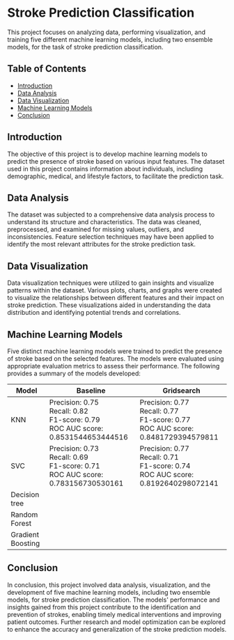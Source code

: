 # Stroke Prediction Classification

This project focuses on analyzing data, performing visualization, and training five different machine learning models, including two ensemble models, for the task of stroke prediction classification.

## Table of Contents
- [Introduction](#introduction)
- [Data Analysis](#data-analysis)
- [Data Visualization](#data-visualization)
- [Machine Learning Models](#machine-learning-models)
- [Conclusion](#conclusion)

## Introduction

The objective of this project is to develop machine learning models to predict the presence of stroke based on various input features. The dataset used in this project contains information about individuals, including demographic, medical, and lifestyle factors, to facilitate the prediction task.

## Data Analysis

The dataset was subjected to a comprehensive data analysis process to understand its structure and characteristics. The data was cleaned, preprocessed, and examined for missing values, outliers, and inconsistencies. Feature selection techniques may have been applied to identify the most relevant attributes for the stroke prediction task.

## Data Visualization

Data visualization techniques were utilized to gain insights and visualize patterns within the dataset. Various plots, charts, and graphs were created to visualize the relationships between different features and their impact on stroke prediction. These visualizations aided in understanding the data distribution and identifying potential trends and correlations.

## Machine Learning Models

Five distinct machine learning models were trained to predict the presence of stroke based on the selected features. The models were evaluated using appropriate evaluation metrics to assess their performance. The following provides a summary of the models developed:

|Model|Baseline|Gridsearch|
|-|-|-|
|KNN|Precision: 0.75<br> Recall: 0.82<br> F1-score: 0.79<br> ROC AUC score: 0.8531544653444516 |Precision: 0.77<br> Recall: 0.77<br> F1-score: 0.77<br> ROC AUC score: 0.8481729394579811|
|SVC|Precision: 0.73<br> Recall: 0.69<br> F1-score: 0.71<br> ROC AUC score: 0.783156730530161|Precision: 0.77<br> Recall: 0.71<br> F1-score: 0.74<br> ROC AUC score: 0.8192640298072141|
|Decision tree|||
|Random Forest|||
|Gradient Boosting|||

## Conclusion

In conclusion, this project involved data analysis, visualization, and the development of five machine learning models, including two ensemble models, for stroke prediction classification. The models' performance and insights gained from this project contribute to the identification and prevention of strokes, enabling timely medical interventions and improving patient outcomes. Further research and model optimization can be explored to enhance the accuracy and generalization of the stroke prediction models.
